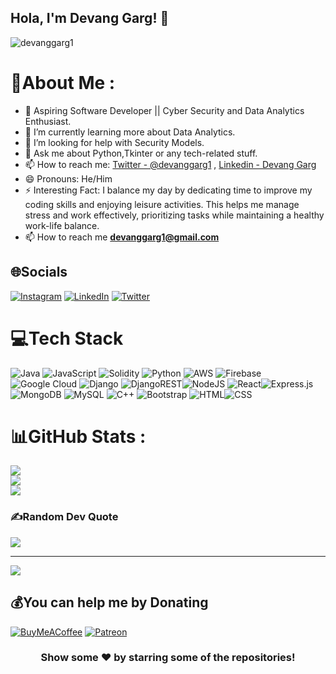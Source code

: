 ## Hola, I'm Devang Garg! 👋

<p align="left"> <img src="https://komarev.com/ghpvc/?username=devanggarg1&label=Views&color=blue&style=plastic" alt="devanggarg1" /> </p>

# 💫About Me :
- 🔭 Aspiring Software Developer || Cyber Security and Data Analytics Enthusiast.
- 🌱 I’m currently learning more about Data Analytics.
- 🤔 I’m looking for help with Security Models.
- 💬 Ask me about Python,Tkinter or any tech-related stuff.
- 📫 How to reach me: [Twitter - @devanggarg1](https://twitter.com/devanggarg1) , [Linkedin - Devang Garg](https://www.linkedin.com/in/devang-garg-846176a8/)
- 😄 Pronouns: He/Him
- ⚡ Interesting Fact: I balance my day by dedicating time to improve my coding skills and enjoying leisure activities. This helps me manage stress and work effectively, prioritizing 
                        tasks while maintaining a healthy work-life balance.
- 📫 How to reach me **devanggarg1@gmail.com**

## 🌐Socials
[![Instagram](https://img.shields.io/badge/Instagram-%23E4405F.svg?logo=Instagram&logoColor=white)](https://www.instagram.com/gargdevang/) [![LinkedIn](https://img.shields.io/badge/LinkedIn-%230077B5.svg?logo=linkedin&logoColor=white)](https://www.linkedin.com/in/devang-garg-846176a8/) [![Twitter](https://img.shields.io/badge/Twitter-%231DA1F2.svg?logo=Twitter&logoColor=white)](https://twitter.com/devanggarg1)

# 💻Tech Stack
![Java](https://img.shields.io/badge/java-%23ED8B00.svg?style=for-the-badge&logo=java&logoColor=white) ![JavaScript](https://img.shields.io/badge/javascript-%23323330.svg?style=for-the-badge&logo=javascript&logoColor=%23F7DF1E) ![Solidity](https://img.shields.io/badge/Solidity-%23363636.svg?style=for-the-badge&logo=solidity&logoColor=white) ![Python](https://img.shields.io/badge/python-3670A0?style=for-the-badge&logo=python&logoColor=ffdd54) ![AWS](https://img.shields.io/badge/AWS-%23FF9900.svg?style=for-the-badge&logo=amazon-aws&logoColor=white) ![Firebase](https://img.shields.io/badge/firebase-%23039BE5.svg?style=for-the-badge&logo=firebase) ![Google Cloud](https://img.shields.io/badge/Google%20Cloud-%234285F4.svg?style=for-the-badge&logo=google-cloud&logoColor=white) ![Django](https://img.shields.io/badge/django-%23092E20.svg?style=for-the-badge&logo=django&logoColor=white) ![DjangoREST](https://img.shields.io/badge/DJANGO-REST-ff1709?style=for-the-badge&logo=django&logoColor=white&color=ff1709&labelColor=gray)![NodeJS](https://img.shields.io/badge/node.js-6DA55F?style=for-the-badge&logo=node.js&logoColor=white) ![React](https://img.shields.io/badge/react-%2320232a.svg?style=for-the-badge&logo=react&logoColor=%2361DAFB)![Express.js](https://img.shields.io/badge/express.js-%23404d59.svg?style=for-the-badge&logo=express&logoColor=%2361DAFB) ![MongoDB](https://img.shields.io/badge/MongoDB-%234ea94b.svg?style=for-the-badge&logo=mongodb&logoColor=white) ![MySQL](https://img.shields.io/badge/mysql-%2300f.svg?style=for-the-badge&logo=mysql&logoColor=white)
![C++](https://img.shields.io/badge/C%2B%2B-00599C?style=for-the-badge&logo=c%2B%2B&logoColor=white) ![Bootstrap](https://img.shields.io/badge/Bootstrap-563D7C?style=for-the-badge&logo=bootstrap&logoColor=white) ![HTML](https://img.shields.io/badge/HTML-239120?style=for-the-badge&logo=html5&logoColor=white)![CSS](https://img.shields.io/badge/CSS-239120?&style=for-the-badge&logo=css3&logoColor=white)

# 📊GitHub Stats :
![](https://github-readme-stats.vercel.app/api?username=devanggarg1&theme=flag-india&hide_border=true&include_all_commits=false&count_private=false)<br/>
![](https://github-readme-streak-stats.herokuapp.com/?user=devanggarg1&theme=flag-india&hide_border=true)<br/>
![](https://github-readme-stats.vercel.app/api/top-langs/?username=devanggarg1&theme=flag-india&hide_border=true&include_all_commits=false&count_private=false&layout=compact)

### ✍️Random Dev Quote
![](https://quotes-github-readme.vercel.app/api?type=horizontal&theme=radical)

---
[![](https://visitcount.itsvg.in/api?id=iampawan&icon=0&color=1)](https://visitcount.itsvg.in)

  ## 💰You can help me by Donating
  [![BuyMeACoffee](https://img.shields.io/badge/Buy%20Me%20a%20Coffee-ffdd00?style=for-the-badge&logo=buy-me-a-coffee&logoColor=black)](https://buymeacoffee.com/devanggargb) [![Patreon](https://img.shields.io/badge/Patreon-F96854?style=for-the-badge&logo=patreon&logoColor=white)](https://www.patreon.com/user/creators?u=75442747) 
  

<div align="center">

### Show some ❤️ by starring some of the repositories!

</div>

